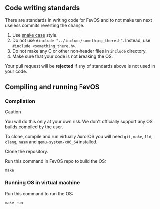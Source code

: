 ## Code writing standards

There are standards in writing code for FevOS and to not make ten next useless commits reverting the change.

1. Use [snake case](https://en.wikipedia.org/wiki/Snake_case) style.
2. Do not use `#include "../include/something_there.h"`. Instead, use `#include <something_there.h>`.
3. Do not make any C or other non-header files in `include` directory.
4. Make sure that your code is not breaking the OS.

Your pull request will be **rejected** if any of standards above is not used in your code.

## Compiling and running FevOS

### Compilation

> [!CAUTION]
> You will do this only at your own risk. We don't officially support any OS builds compiled by the user.

To clone, compile and run virtually AurorOS you will need `git`, `make`, `lld`, `clang`, `nasm` and `qemu-system-x86_64` installed.

Clone the repository.

Run this command in FevOS repo to build the OS:

`make`

### Running OS in virtual machine

Run this command to run the OS:

`make run`
